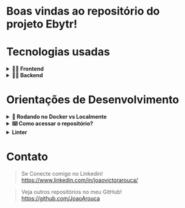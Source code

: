 # Boas vindas ao repositório do projeto Ebytr!

# Tecnologias usadas
<details>
  <summary><strong>👨‍💻 Frontend</strong></summary><br />
  - React.js
  - React Hooks
  - Axios
</details>
<details>
  <summary><strong>👨‍💻 Backend</strong></summary><br />
  - Node.js
  - Typescript
  - Express
  - MySQL
</details>

# Orientações de Desenvolvimento
<details>
  <summary><strong>🐋 Rodando no Docker vs Localmente</strong></summary><br />
  
  ## Docker

  > Rode o comando `docker-compose up -d`.
  - Irá inicializar um container chamado `Ebytr`.

  > Rode o comando `docker exec -it ebytr bash`.
  - Ele te dará acesso ao terminal interativo do container criado pelo compose, que está rodando em segundo plano.

  > Instale as dependências [**Caso existam**] com `npm install`
  
  > Rode o comando `npm run dev`.
  - Dentro do terminal interativo do docker, rode o comando para rodar api.
  ⚠ Atenção ⚠ Caso utilize o Docker, **TODOS** os comandos disponíveis no `package.json` devem ser executados **DENTRO** do terminal interativo.
  
  ## Localmente
  
  > Instale as dependências [**Caso existam**] com `npm install`

  ✨ **Requisito:** Para rodar o projeto desta forma, obrigatoriamente você deve ter o `node` instalado em seu computador na versão 16+.

  <br/>
</details>

<details>
  <summary><strong>⌨️ Como acessar o repositório?</strong></summary><br />

  > Clone o repositório
  - `git clone git@github.com:JoaoArouca/Ebytr.git`.

  > Instale as dependências
  - `npm install`
</details>

<details>
  <summary><strong>Linter</strong></summary><br />
  
  > O repositório vem com as dependências do ESLint instaladas no `package.json`.
</details>

# Contato

 > Se Conecte comigo no Linkedin!
 https://www.linkedin.com/in/joaovictorarouca/ 

 > Veja outros repositórios no meu GitHub!
 https://github.com/JoaoArouca 